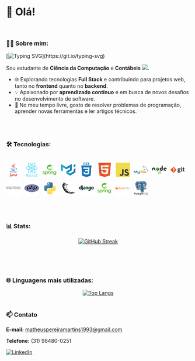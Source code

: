 
# 👋 Olá!


</br>


### :man_technologist: **Sobre mim:**  





[![Typing SVG](https://readme-typing-svg.demolab.com/?lines=Olá,+sou+Matheus+Pereira+Martins!;Estudante+de+Ciência+da+Computação+e+Contábeis;Desenvolvedor+Full+Stack+apaixonado+por+tecnologia;Bem-vindo+ao+meu+perfil!)](https://git.io/typing-svg)

Sou estudante de **Ciência da Computação** e **Contábeis** <img src="https://media.giphy.com/media/WUlplcMpOCEmTGBtBW/giphy.gif" width="30">.  
- 🌐 Explorando tecnologias **Full Stack** e contribuindo para projetos web, tanto no **frontend** quanto no **backend**.  
- 💡 Apaixonado por **aprendizado contínuo** e em busca de novos desafios no desenvolvimento de software.  
- 🧩 No meu tempo livre, gosto de resolver problemas de programação, aprender novas ferramentas e ler artigos técnicos.  


</br>


</br>

### :hammer_and_wrench: **Tecnologias:**  
</br>
<div align="center" style="display: flex; flex-wrap: wrap; gap: 10px;">
  <img src="https://github.com/devicons/devicon/blob/master/icons/java/java-original-wordmark.svg" title="Java" alt="Java" width="40" height="40"/>
  <img src="https://github.com/devicons/devicon/blob/master/icons/react/react-original-wordmark.svg" title="React" alt="React" width="40" height="40"/>
  <img src="https://github.com/devicons/devicon/blob/master/icons/spring/spring-original-wordmark.svg" title="Spring" alt="Spring" width="40" height="40"/>
  <img src="https://github.com/devicons/devicon/blob/master/icons/materialui/materialui-original.svg" title="Material UI" alt="Material UI" width="40" height="40"/>
  <img src="https://github.com/devicons/devicon/blob/master/icons/css3/css3-plain-wordmark.svg" title="CSS3" alt="CSS" width="40" height="40"/>
  <img src="https://github.com/devicons/devicon/blob/master/icons/html5/html5-original.svg" title="HTML5" alt="HTML" width="40" height="40"/>
  <img src="https://github.com/devicons/devicon/blob/master/icons/javascript/javascript-original.svg" title="JavaScript" alt="JavaScript" width="40" height="40"/>
  <img src="https://github.com/devicons/devicon/blob/master/icons/mysql/mysql-original-wordmark.svg" title="MySQL" alt="MySQL" width="40" height="40"/>
  <img src="https://github.com/devicons/devicon/blob/master/icons/nodejs/nodejs-original-wordmark.svg" title="NodeJS" alt="NodeJS" width="40" height="40"/>
  <img src="https://github.com/devicons/devicon/blob/master/icons/git/git-original-wordmark.svg" title="Git" alt="Git" width="40" height="40"/>
  <img src="https://github.com/devicons/devicon/blob/master/icons/express/express-original-wordmark.svg" title="Express" alt="Express" width="40" height="40"/>
  <img src="https://github.com/devicons/devicon/blob/master/icons/php/php-original.svg" title="PHP" alt="PHP" width="40" height="40"/>
  <img src="https://github.com/devicons/devicon/blob/master/icons/python/python-original.svg" title="Python" alt="Python" width="40" height="40"/>
  <img src="https://github.com/devicons/devicon/blob/master/icons/flask/flask-original.svg" title="Flask" alt="Flask" width="40" height="40"/>
  <img src="https://github.com/devicons/devicon/blob/master/icons/django/django-plain-wordmark.svg" title="Django" alt="Django" width="40" height="40"/>
  <img src="https://github.com/devicons/devicon/blob/master/icons/spring/spring-original-wordmark.svg" title="Spring Boot" alt="Spring Boot" width="40" height="40"/>
  <img src="https://github.com/devicons/devicon/blob/master/icons/rabbitmq/rabbitmq-original-wordmark.svg" title="RabbitMQ" alt="RabbitMQ" width="40" height="40"/>
  <img src="https://github.com/devicons/devicon/blob/master/icons/postgresql/postgresql-original-wordmark.svg" title="PostgreSQL" alt="PostgreSQL" width="40" height="40"/>
</div>
</br>
</br>




</br>

### 📊 **Stats:**  

<div align="center">
  
[![GitHub Streak](https://github-readme-stre-git-32433b-matheuspereiramartinscds-projects.vercel.app?user=matheuspereiramartinscd&theme=dark&locale=pt_BR)](https://git.io/streak-stats)

  
</div>

</br>
</br>

</br>

### 🌐 **Linguagens mais utilizadas:**  
<div align="center">
  <a href="https://github.com/anuraghazra/github-readme-stats">
    <img src="https://github-readme-stats.vercel.app/api/top-langs/?username=matheuspereiramartinscd&layout=compact&theme=vision-friendly-dark" alt="Top Langs"/>
  </a>
</div>
</br>




### 📫 **Contato**  

**E-mail:** matheuspereiramartins1993@gmail.com  

**Telefone:** (31) 98480-0251

  
[![LinkedIn](https://img.shields.io/badge/LinkedIn-blue?style=for-the-badge&logo=linkedin&logoColor=white)](https://www.linkedin.com/in/matheus-pereira-martins-49225027b/)  



